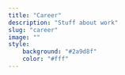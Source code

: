 ```yaml
---
title: "Career"
description: "Stuff about work"
slug: "career"
image: ""
style:
    background: "#2a9d8f"
    color: "#fff"
---
```

